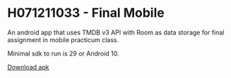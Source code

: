 # H071211033 - Final Mobile
An android app that uses TMDB v3 API with Room as data storage for final assignment in mobile practicum class.

Minimal sdk to run is 29 or Android 10.

[Download apk](https://drive.google.com/file/d/11ga5KcJrpitvgbxl_1_0KZsxOeJXKB5N/view?usp=sharing)
